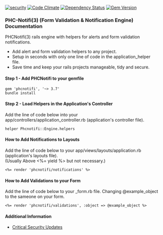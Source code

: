 [![security](https://hakiri.io/github/PHCNetworks/phc-notifi/master.svg)](https://hakiri.io/github/PHCNetworks/phc-notifi/master)
[![Code Climate](https://codeclimate.com/github/PHCNetworks/phc-notifi/badges/gpa.svg)](https://codeclimate.com/github/PHCNetworks/phc-notifi)
[![Dependency Status](https://gemnasium.com/badges/github.com/PHCNetworks/phc-notifi.svg)](https://gemnasium.com/github.com/PHCNetworks/phc-notifi)
[![Gem Version](https://badge.fury.io/rb/phcnotifi.svg)](https://badge.fury.io/rb/phcnotifi)  

### PHC-Notifi(3) (Form Validation & Notification Engine) Documentation
PHCNotifi(3) rails engine with helpers for alerts and form validation notifications.  
  
* Add alert and form validation helpers to any project.
* Setup in seconds with only one line of code in the application_helper file.
* Save time and keep your rails projects manageable, tidy and secure.
  
#### Step 1 - Add PHCNotifi to your gemfile  

	gem 'phcnotifi', '~> 3.7'
	bundle install
  
#### Step 2 - Load Helpers in the Application's Controller  
Add the line of code below into your app/controllers/application_controller.rb (application's controller file).  
  
	helper Phcnotifi::Engine.helpers
  
#### How to Add Notifications to Layouts
Add the line of code below to your app/views/layouts/application.rb (application's layouts file).  
(Usually Above <%= yield %> but not necessary.)
  
	<%= render 'phcnotifi/notifications' %>
  
#### How to Add Validations to your Form
Add the line of code below to your _form.rb file. Changing @example_object to the sameone on your form.  

	<%= render 'phcnotifi/validations', :object => @example_object %>
  
#### Additional Information

- [Critical Security Updates](https://github.com/PHCNetworks/phc-notifi/wiki/Critical-Security-Updates)
  